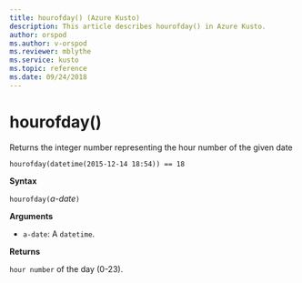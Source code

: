 ```yaml
---
title: hourofday() (Azure Kusto)
description: This article describes hourofday() in Azure Kusto.
author: orspod
ms.author: v-orspod
ms.reviewer: mblythe
ms.service: kusto
ms.topic: reference
ms.date: 09/24/2018
---
```

# hourofday()

Returns the integer number representing the hour number of the given date

    hourofday(datetime(2015-12-14 18:54)) == 18

**Syntax**

`hourofday(`*a-date*`)`

**Arguments**

* `a-date`: A `datetime`.

**Returns**

`hour number` of the day (0-23).